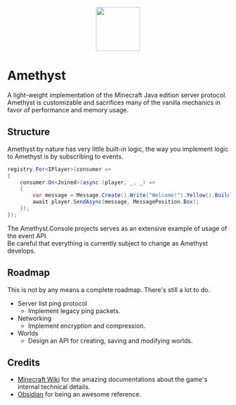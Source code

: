 <p align="center">
  <img width="100" height="100" align="center" src="https://i.imgur.com/BkTfea4.png">
</p>

# Amethyst

A light-weight implementation of the Minecraft Java edition server protocol.
Amethyst is customizable and sacrifices many of the vanilla mechanics in favor of performance and memory usage.

## Structure

Amethyst by nature has very little built-in logic, the way you implement logic to Amethyst is by subscribing to events.

```csharp
registry.For<IPlayer>(consumer =>
{
    consumer.On<Joined>(async (player, _, _) =>
    {
        var message = Message.Create().Write("Welcome!").Yellow().Build();
        await player.SendAsync(message, MessagePosition.Box);
    });
});
```

The Amethyst.Console projects serves as an extensive example of usage of the event API.\
Be careful that everything is currently subject to change as Amethyst develops.

## Roadmap

This is not by any means a complete roadmap. There's still a lot to do.

* Server list ping protocol
    * Implement legacy ping packets.
* Networking
    * Implement encryption and compression.
* Worlds
    * Design an API for creating, saving and modifying worlds.

## Credits

* [Minecraft Wiki](https://minecraft.wiki/w/Protocol?oldid=2772100) for the amazing documentations about the game's internal technical details.
* [Obsidian](https://github.com/ObsidianMC/Obsidian) for being an awesome reference.